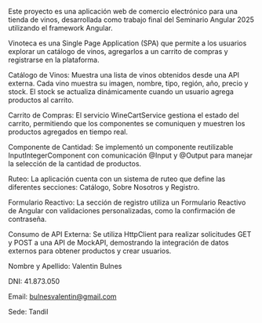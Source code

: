 Este proyecto es una aplicación web de comercio electrónico para una tienda de vinos, desarrollada como trabajo final del Seminario Angular 2025 utilizando el framework Angular.

Vinoteca es una Single Page Application (SPA) que permite a los usuarios explorar un catálogo de vinos, agregarlos a un carrito de compras y registrarse en la plataforma.

Catálogo de Vinos: Muestra una lista de vinos obtenidos desde una API externa. Cada vino muestra su imagen, nombre, tipo, región, año, precio y stock.
El stock se actualiza dinámicamente cuando un usuario agrega productos al carrito.

Carrito de Compras: El servicio WineCartService gestiona el estado del carrito, permitiendo que los componentes se comuniquen y muestren los productos agregados en tiempo real.

Componente de Cantidad: Se implementó un componente reutilizable InputIntegerComponent con comunicación @Input y @Output para manejar la selección de la cantidad de productos.

Ruteo: La aplicación cuenta con un sistema de ruteo que define las diferentes secciones: Catálogo, Sobre Nosotros y Registro.

Formulario Reactivo: La sección de registro utiliza un Formulario Reactivo de Angular con validaciones personalizadas, como la confirmación de contraseña.

Consumo de API Externa: Se utiliza HttpClient para realizar solicitudes GET y POST a una API de MockAPI, demostrando la integración de datos externos para obtener productos y crear usuarios.


Nombre y Apellido: Valentin Bulnes

DNI: 41.873.050

Email: bulnesvalentin@gmail.com

Sede: Tandil